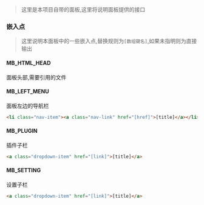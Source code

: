 > 这里是本项目自带的面板,这里将说明面板提供的接口

### 嵌入点
> 这里说明本面板中的一些嵌入点,替换规则为```[数组键名]```,如果未指明则为直接输出

#### MB_HTML_HEAD
面板头部,需要引用的文件

#### MB_LEFT_MENU 
面板左边的导航栏
```html
<li class="nav-item"><a class="nav-link" href="[href]">[title]</a></li>
```

#### MB_PLUGIN
插件子栏
```html
<a class="dropdown-item" href="[link]">[title]</a>
```

#### MB_SETTING
设置子栏
````html
<a class="dropdown-item" href="[link]">[title]</a>
````
